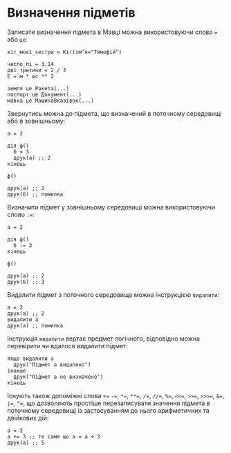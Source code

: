 # Визначення підметів

Записати визначення підмета в <subject>Мавці</subject> можна використовуючи слово `=`
або `це`:

```мавка
кіт_моєї_сестри = Кіт(імʼя="Тимофій")
```

```мавка
число_пі = 3.14
дві_третини = 2 / 3
Е = м * шс ** 2
```

```мавка
земля це Ракета(...)
паспорт це Документ(...)
мавка це МашинаВказівок(...)
```

Звернутись можна до підмета, що визначений в поточному середовищі або в зовнішньому:

```мавка
а = 2

дія ф()
  б = 3
  друк(а) ;; 2
кінець

ф()

друк(а) ;; 2
друк(б) ;; помилка
```

Визначити підмет у зовнішньому середовищі можна використовуючи слово `:=`:

```мавка
а = 2

дія ф()
  б := 3
кінець

ф()

друк(а) ;; 2
друк(б) ;; 3
```

Видалити підмет з поточного середовища можна інструкцією `видалити`:

```мавка
а = 2
друк(а) ;; 2
видалити а
друк(а) ;; помилка
```

Інструкція `видалити` вертає предмет логічного, відповідно можна перевірити чи вдалося видалити підмет:

```мавка
якщо видалити а
  друк("Підмет а видалено")
інакше
  друк("Підмет а не визначено")
кінець
```

Існують також допоміжні слова `+=` `-=`, `*=`, `**=`, `/=`, `//=`, `%=`, `<<=`, `>>=`, `>>>=`, `&=`, `|=`, `^=`, що
дозволяють простіше перезаписувати значення
підмета в поточному середовищі із застосуванням до нього арифметичних та двійкових дій:

```мавка
а = 2
а += 3 ;; те саме що а = а + 3
друк(а) ;; 5
```
